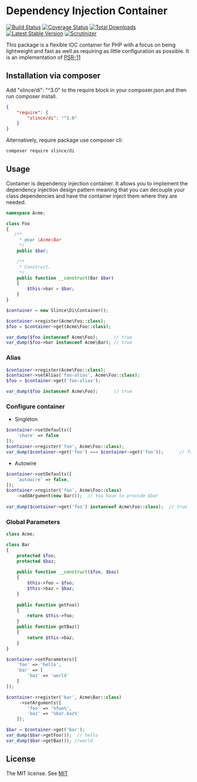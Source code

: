 ﻿# Dependency Injection Container

[![Build Status](https://img.shields.io/travis/slince/di/master.svg?style=flat-square)](https://travis-ci.org/slince/di)
[![Coverage Status](https://img.shields.io/codecov/c/github/slince/di.svg?style=flat-square)](https://codecov.io/github/slince/di)
[![Total Downloads](https://img.shields.io/packagist/dt/slince/di.svg?style=flat-square)](https://packagist.org/packages/slince/di)
[![Latest Stable Version](https://img.shields.io/packagist/v/slince/di.svg?style=flat-square&label=stable)](https://packagist.org/packages/slince/di)
[![Scrutinizer](https://img.shields.io/scrutinizer/g/slince/di.svg?style=flat-square)](https://scrutinizer-ci.com/g/slince/di/?branch=master)

This package is a flexible IOC container for PHP with a focus on being lightweight and fast as well as requiring as little 
configuration as possible. It is an implementation of [PSR-11](https://github.com/container-interop/fig-standards/blob/master/proposed/container.md)

## Installation via composer

Add "slince/di": "^3.0" to the require block in your composer.json and then run composer install.

```json
{
    "require": {
        "slince/di": "^3.0"
    }
}
```

Alternatively, require package use composer cli:

```bash
composer require slince/di
```

## Usage

Container is dependency injection container. It allows you to implement the dependency injection design pattern meaning that you can decouple your class dependencies and have the container inject them where they are needed.

```php
namespace Acme;

class Foo
{
   /**
     * @var \Acme\Bar
     */
    public $bar;

    /**
     * Construct.
     */
    public function __construct(Bar $bar)
    {
        $this->bar = $bar;
    }
}

$container = new Slince\Di\Container();

$container->register(Acme\Foo::class);
$foo = $container->get(Acme\Foo::class);

var_dump($foo instanceof Acme\Foo);      // true
var_dump($foo->bar instanceof Acme\Bar); // true
```

### Alias

```php
$container->register(Acme\Foo::class);
$container->setAlias('foo-alias', Acme\Foo::class);
$foo = $container->get('foo-alias');

var_dump($foo instanceof Acme\Foo);      // true
```

### Configure container 

- Singleton

```php
$container->setDefaults([
    'share' => false
]);
$container->register('foo', Acme\Foo::class);
var_dump($container->get('foo') === $container->get('foo'));      // false
```

- Autowire

```php
$container->setDefaults([
    'autowire' => false,
]);
$container->register('foo', Acme\Foo::class)
    ->addArgument(new Bar());  // You have to provide $bar
    
var_dump($container->get('foo') instanceof Acme\Foo::class);  // true
```

### Global Parameters

```php
class Acme;

class Bar
{
    protected $foo;
    protected $baz;
    
    public function __construct($foo, $baz)
    {
        $this->foo = $foo;
        $this->baz = $baz;
    }
    
    public function getFoo()
    {
        return $this->foo;
    }
    public function getBaz()
    {
        return $this->baz;
    }
}

$container->setParameters([
    'foo' => 'hello',
    'bar' => [
        'baz' => 'world'
    ]
]);

$container->register('bar', Acme\Bar::class)
     ->setArguments([
        'foo' => '%foo%',
        'baz' => '%bar.baz%'
    ]);

$bar = $container->get('bar');
var_dump($bar->getFoo());  // hello
var_dump($bar->getBaz()); //world
```

## License
 
The MIT license. See [MIT](https://opensource.org/licenses/MIT)